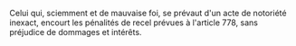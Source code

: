   
Celui qui, sciemment et de mauvaise foi, se prévaut d'un acte de notoriété inexact, encourt les pénalités de recel prévues à l'article 778, sans préjudice de dommages et intérêts.  

  
